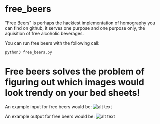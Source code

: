 # free_beers

"Free Beers" is perhaps the hackiest implementation of homography you can find on github, it serves one purpose and one purpose only, the aquisition of free alcoholic beverages. 

You can run free beers with the following call:

```
python3 free_beers.py
```

# Free beers solves the problem of figuring out which images would look trendy on your bed sheets!


An example input for free beers would be:
![alt text](https://github.com/l-oneil/free_beers/blob/master/images/guney.jpg)

An example output for free beers would be:
![alt text](https://github.com/l-oneil/free_beers/blob/master/images/output.png)


